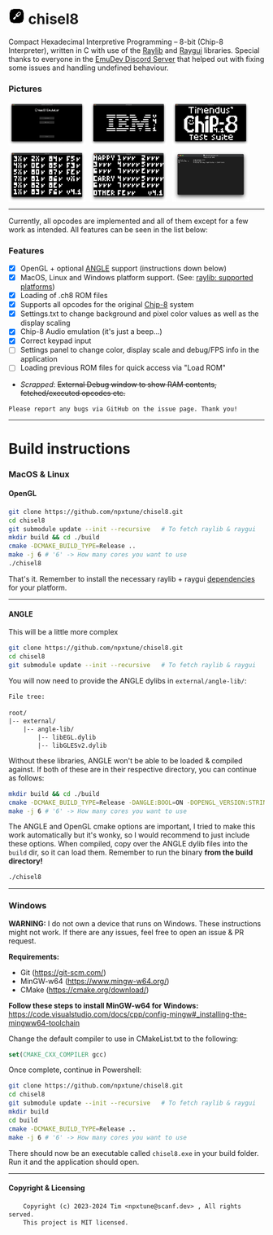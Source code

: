 # ![ICON](pictures/icon.png) chisel8
Compact Hexadecimal Interpretive Programming – 8-bit (Chip-8 Interpreter), written in C with use of the [Raylib](https://github.com/raysan5/raylib) and [Raygui](https://github.com/raysan5/raygui) libraries.
Special thanks to everyone in the [EmuDev Discord Server](https://discord.com/invite/7nuaqZ2) that helped out with fixing some issues and handling undefined behaviour.

### Pictures
<div style="display: flex; flex-wrap: wrap; gap: 10px;">
<img width="1392" alt="Menu" src="pictures/menu.png" style="width: 30%; max-width: 200px;">
<img width="1392" alt="IBM LOGO" src="pictures/ibm.png" style="width: 30%; max-width: 200px;">
<img width="1392" alt="Chip-8 TTS LOGO" src="pictures/chip8-logo.png" style="width: 30%; max-width: 200px;">
<img width="1392" alt="corax+" src="pictures/corax+.png" style="width: 30%; max-width: 200px;">
<img width="1392" alt="flags" src="pictures/flags.png" style="width: 30%; max-width: 200px;">
<img width="1392" alt="settings" src="pictures/settings.png" style="width: 30%; max-width: 200px;">
</div>

---
Currently, all opcodes are implemented and all of them except for a few work as intended. All features can be seen in the list below:

### Features
- [X] OpenGL + optional [ANGLE](https://chromium.googlesource.com/angle/angle/+/main/README.md) support (instructions down below)
- [X] MacOS, Linux and Windows platform support. (See: [raylib: supported platforms](https://www.raylib.com/#supported-platforms))
- [X] Loading of .ch8 ROM files
- [X] Supports all opcodes for the original [Chip-8](https://emu.gulrak.net/reference/opcodes/) system
- [X] Settings.txt to change background and pixel color values as well as the display scaling
- [X] Chip-8 Audio emulation (it's just a beep...)
- [X] Correct keypad input
- [ ] Settings panel to change color, display scale and debug/FPS info in the application
- [ ] Loading previous ROM files for quick access via "Load ROM"
- *Scrapped*: ~~External Debug window to show RAM contents, fetched/executed opcodes etc.~~

```
Please report any bugs via GitHub on the issue page. Thank you!
```
---
# Build instructions

### MacOS & Linux

#### OpenGL
```zsh
git clone https://github.com/npxtune/chisel8.git
cd chisel8
git submodule update --init --recursive   # To fetch raylib & raygui
mkdir build && cd ./build
cmake -DCMAKE_BUILD_TYPE=Release ..
make -j 6 # '6' -> How many cores you want to use
./chisel8
```
That's it. Remember to install the necessary raylib + raygui [dependencies](https://github.com/raysan5/raylib/wiki) for your platform.

---
#### ANGLE
This will be a little more complex
```zsh
git clone https://github.com/npxtune/chisel8.git
cd chisel8
git submodule update --init --recursive   # To fetch raylib & raygui
```
You will now need to provide the ANGLE dylibs in `external/angle-lib/`:
```
File tree:

root/
|-- external/
    |-- angle-lib/
        |-- libEGL.dylib
        |-- libGLESv2.dylib
```
Without these libraries, ANGLE won't be able to be loaded & compiled against.
If both of these are in their respective directory, you can continue as follows:
```zsh
mkdir build && cd ./build
cmake -DCMAKE_BUILD_TYPE=Release -DANGLE:BOOL=ON -DOPENGL_VERSION:STRING="ES 2.0" ..
make -j 6 # '6' -> How many cores you want to use
```
The ANGLE and OpenGL cmake options are important, I tried to make this work automatically
but it's wonky, so I would recommend to just include these options. When compiled, copy over
the ANGLE dylib files into the `build` dir, so it can load them. Remember to run the binary
**from the build directory!**
```zsh
./chisel8
```

---
### Windows
**WARNING:**    I do not own a device that runs on Windows. These instructions might not work.
If there are any issues, feel free to open an issue & PR request.

**Requirements:** 
- Git (https://git-scm.com/)
- MinGW-w64 (https://www.mingw-w64.org/)
- CMake (https://cmake.org/download/)

**Follow these steps to install MinGW-w64 for Windows:** https://code.visualstudio.com/docs/cpp/config-mingw#_installing-the-mingww64-toolchain

Change the default compiler to use in CMakeList.txt to the following:
```cmake
set(CMAKE_CXX_COMPILER gcc)
```
Once complete, continue in Powershell:

```zsh
git clone https://github.com/npxtune/chisel8.git
cd chisel8
git submodule update --init --recursive   # To fetch raylib & raygui
mkdir build
cd build
cmake -DCMAKE_BUILD_TYPE=Release ..
make -j 6 # '6' -> How many cores you want to use
```

There should now be an executable called `chisel8.exe` in your build folder.
Run it and the application should open.

---
#### Copyright & Licensing
```
    Copyright (c) 2023-2024 Tim <npxtune@scanf.dev> , All rights served.
    This project is MIT licensed.
```